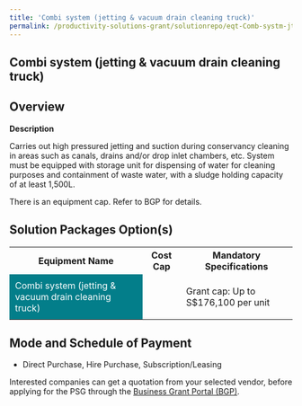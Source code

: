 ```yaml
---
title: 'Combi system (jetting & vacuum drain cleaning truck)'
permalink: /productivity-solutions-grant/solutionrepo/eqt-Comb-systm-jttng-&-vcuum-drn-clnng-truck-Envronmntl-Srvcs
---
```


## Combi system (jetting & vacuum drain cleaning truck)

## Overview

**Description**

Carries out high pressured jetting and suction during conservancy cleaning in areas such as canals, drains and/or drop inlet chambers, etc. System must be equipped with storage unit for dispensing of water for cleaning purposes and containment of waste water, with a sludge holding capacity of at least 1,500L.

There is an equipment cap. Refer to BGP for details.

## Solution Packages Option(s)

<table>
<tr>
<th><b>Equipment Name</b></th>
<th><b>Cost Cap</b></th>
<th><b>Mandatory Specifications</b></th>
</tr>
<tr>
<td style='padding: 10px; background-color: #037E8A; color: #FFFFFF;'>Combi system (jetting & vacuum drain cleaning truck)</td>
<td style='padding: 10px;'></td>
<td style='padding: 10px;'>Grant cap: Up to S$176,100 per unit</td>
</tr>
</table>

## Mode and Schedule of Payment

 - Direct Purchase, Hire Purchase, Subscription/Leasing

Interested companies can get a quotation from your selected vendor, before applying for the PSG through the <a href='https://www.businessgrants.gov.sg/' target='_blank' rel='noopener'>Business Grant Portal (BGP)</a>.

<script src="/jquery/resize-tables.js"></script>
